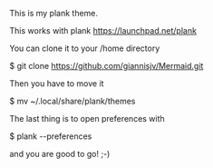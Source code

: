 This is my plank theme.<p>
This works with plank https://launchpad.net/plank <p>
You can clone it to your /home directory <p>
  $ git clone https://github.com/giannisjv/Mermaid.git <p>
Then you have to move it <p> 
  $ mv ~/.local/share/plank/themes <p>
  The last thing is to open preferences with <p>
  $ plank --preferences 
  <p> and you are good to go! ;-)
